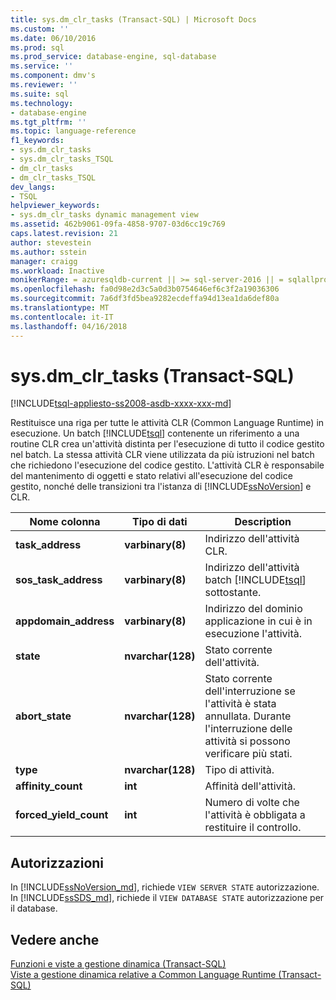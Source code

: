 ```yaml
---
title: sys.dm_clr_tasks (Transact-SQL) | Microsoft Docs
ms.custom: ''
ms.date: 06/10/2016
ms.prod: sql
ms.prod_service: database-engine, sql-database
ms.service: ''
ms.component: dmv's
ms.reviewer: ''
ms.suite: sql
ms.technology:
- database-engine
ms.tgt_pltfrm: ''
ms.topic: language-reference
f1_keywords:
- sys.dm_clr_tasks
- sys.dm_clr_tasks_TSQL
- dm_clr_tasks
- dm_clr_tasks_TSQL
dev_langs:
- TSQL
helpviewer_keywords:
- sys.dm_clr_tasks dynamic management view
ms.assetid: 462b9061-09fa-4858-9707-03d6cc19c769
caps.latest.revision: 21
author: stevestein
ms.author: sstein
manager: craigg
ms.workload: Inactive
monikerRange: = azuresqldb-current || >= sql-server-2016 || = sqlallproducts-allversions
ms.openlocfilehash: fa0d98e2d3c5a0d3b0754646ef6c3f2a19036306
ms.sourcegitcommit: 7a6df3fd5bea9282ecdeffa94d13ea1da6def80a
ms.translationtype: MT
ms.contentlocale: it-IT
ms.lasthandoff: 04/16/2018
---
```

# <a name="sysdmclrtasks-transact-sql"></a>sys.dm_clr_tasks (Transact-SQL)
[!INCLUDE[tsql-appliesto-ss2008-asdb-xxxx-xxx-md](../../includes/tsql-appliesto-ss2008-asdb-xxxx-xxx-md.md)]

  Restituisce una riga per tutte le attività CLR (Common Language Runtime) in esecuzione. Un batch [!INCLUDE[tsql](../../includes/tsql-md.md)] contenente un riferimento a una routine CLR crea un'attività distinta per l'esecuzione di tutto il codice gestito nel batch. La stessa attività CLR viene utilizzata da più istruzioni nel batch che richiedono l'esecuzione del codice gestito. L'attività CLR è responsabile del mantenimento di oggetti e stato relativi all'esecuzione del codice gestito, nonché delle transizioni tra l'istanza di [!INCLUDE[ssNoVersion](../../includes/ssnoversion-md.md)] e CLR.  
  
|Nome colonna|Tipo di dati|Description|  
|-----------------|---------------|-----------------|  
|**task_address**|**varbinary(8)**|Indirizzo dell'attività CLR.|  
|**sos_task_address**|**varbinary(8)**|Indirizzo dell'attività batch [!INCLUDE[tsql](../../includes/tsql-md.md)] sottostante.|  
|**appdomain_address**|**varbinary(8)**|Indirizzo del dominio applicazione in cui è in esecuzione l'attività.|  
|**state**|**nvarchar(128)**|Stato corrente dell'attività.|  
|**abort_state**|**nvarchar(128)**|Stato corrente dell'interruzione se l'attività è stata annullata. Durante l'interruzione delle attività si possono verificare più stati.|  
|**type**|**nvarchar(128)**|Tipo di attività.|  
|**affinity_count**|**int**|Affinità dell'attività.|  
|**forced_yield_count**|**int**|Numero di volte che l'attività è obbligata a restituire il controllo.|  
  
## <a name="permissions"></a>Autorizzazioni  

In [!INCLUDE[ssNoVersion_md](../../includes/ssnoversion-md.md)], richiede `VIEW SERVER STATE` autorizzazione.   
In [!INCLUDE[ssSDS_md](../../includes/sssds-md.md)], richiede il `VIEW DATABASE STATE` autorizzazione per il database.   
  
## <a name="see-also"></a>Vedere anche  
 [Funzioni e viste a gestione dinamica &#40;Transact-SQL&#41;](~/relational-databases/system-dynamic-management-views/system-dynamic-management-views.md)   
 [Viste a gestione dinamica relative a Common Language Runtime &#40;Transact-SQL&#41;](../../relational-databases/system-dynamic-management-views/common-language-runtime-related-dynamic-management-views-transact-sql.md)  
  
  

